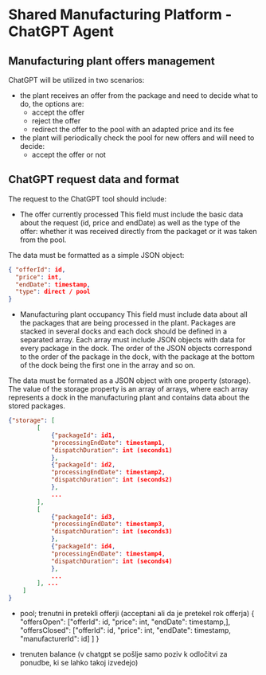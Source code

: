 # Shared Manufacturing Platform - ChatGPT Agent

## Manufacturing plant offers management

ChatGPT will be utilized in two scenarios:
* the plant receives an offer from the package and need to decide what to do, the options are:
	* accept the offer
	* reject the offer
	* redirect the offer to the pool with an adapted price and its fee
* the plant will periodically check the pool for new offers and will need to decide:
	* accept the offer or not

## ChatGPT request data and format

The request to the ChatGPT tool should include:
* The offer currently processed
This field must include the basic data about the request (id, price and endDate) as well as the type of the offer: whether it was received directly from the packaget or it was taken from the pool.

The data must be formatted as a simple JSON object:
```json
{ "offerId": id,
  "price": int,
  "endDate": timestamp,
  "type": direct / pool
}
```
* Manufacturing plant occupancy
This field must include data about all the packages that are being processed in the plant. Packages are stacked in several docks and each dock should be defined in a separated array. Each array must include JSON objects with data for every package in the dock. The order of the JSON objects correspond to the order of the package in the dock, with the package at the bottom of the dock being the first one in the array and so on.

The data must be formated as a JSON object with one property (storage). The value of the storage property is an array of arrays, where each array represents a dock in the manufacturing plant and contains data about the stored packages.
```json
{"storage": [
		[
			{"packageId": id1,
	  		"processingEndDate": timestamp1,
	  		"dispatchDuration": int (seconds1)
			}, 
			{"packageId": id2,
	  		"processingEndDate": timestamp2,
	  		"dispatchDuration": int (seconds2)
			},
			...
		], 
		[
			{"packageId": id3,
	  		"processingEndDate": timestamp3,
	  		"dispatchDuration": int (seconds3)
			}, 
			{"packageId": id4,
	  		"processingEndDate": timestamp4,
	  		"dispatchDuration": int (seconds4)
			},
			...
		], ...
   	]
}
```

* pool; trenutni in pretekli offerji (acceptani ali da je pretekel rok offerja)
{
	"offersOpen": ["offerId": id,
					"price": int,
					"endDate": timestamp,], 
	"offersClosed": ["offerId": id,
					"price": int,
					"endDate": timestamp,
					"manufacturerId": id]
	]
}

* trenuten balance (v chatgpt se pošlje samo poziv k odločitvi za ponudbe, ki se lahko takoj izvedejo)

